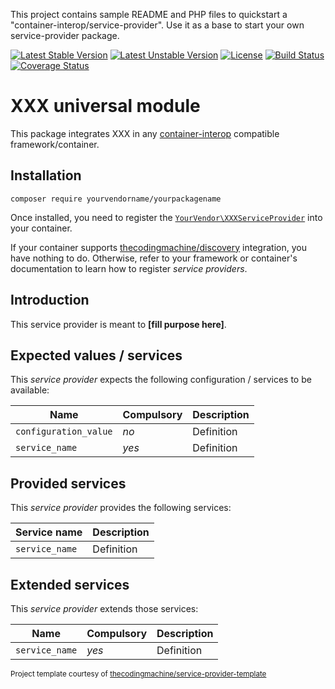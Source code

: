 This project contains sample README and PHP files to quickstart a "container-interop/service-provider". Use it as a base to start your own service-provider package.

[![Latest Stable Version](https://poser.pugx.org/yourvendorname/yourpackagename/v/stable)](https://packagist.org/packages/yourvendorname/yourpackagename)
[![Latest Unstable Version](https://poser.pugx.org/yourvendorname/yourpackagename/v/unstable)](https://packagist.org/packages/yourvendorname/yourpackagename)
[![License](https://poser.pugx.org/yourvendorname/yourpackagename/license)](https://packagist.org/packages/yourvendorname/yourpackagename)
[![Build Status](https://travis-ci.org/yourvendorname/yourpackagename.svg?branch=master)](https://travis-ci.org/yourvendorname/yourpackagename)
[![Coverage Status](https://coveralls.io/repos/yourvendorname/yourpackagename/badge.svg?branch=master&service=github)](https://coveralls.io/github/yourvendorname/yourpackagename?branch=master)

# XXX universal module

This package integrates XXX in any [container-interop](https://github.com/container-interop/service-provider) compatible framework/container.

## Installation

```
composer require yourvendorname/yourpackagename
```

Once installed, you need to register the [`YourVendor\XXXServiceProvider`](src/XXXServiceProvider.php) into your container.

If your container supports [thecodingmachine/discovery](https://github.com/thecodingmachine/discovery) integration, you have nothing to do. Otherwise, refer to your framework or container's documentation to learn how to register *service providers*.

## Introduction

This service provider is meant to **[fill purpose here]**.

## Expected values / services

This *service provider* expects the following configuration / services to be available:

| Name                        | Compulsory | Description                            |
|-----------------------------|------------|----------------------------------------|
| `configuration_value`       | *no*       | Definition                             |
| `service_name`              | *yes*      | Definition                             |


## Provided services

This *service provider* provides the following services:

| Service name                | Description                          |
|-----------------------------|--------------------------------------|
| `service_name`              | Definition                           |

## Extended services

This *service provider* extends those services:

| Name                        | Compulsory | Description                            |
|-----------------------------|------------|----------------------------------------|
| `service_name`              | *yes*      | Definition                             |


<small>Project template courtesy of <a href="https://github.com/thecodingmachine/service-provider-template">thecodingmachine/service-provider-template</a></small>

